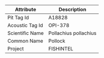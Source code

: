 | Attribute  | Description |
| ------------- | ------------- |
| Pit Tag Id | A18828 |
| Acoustic Tag Id | OPI-378 |
| Scientific Name | Pollachius pollachius |
| Common Name | Pollock |
| Project | FISHINTEL |